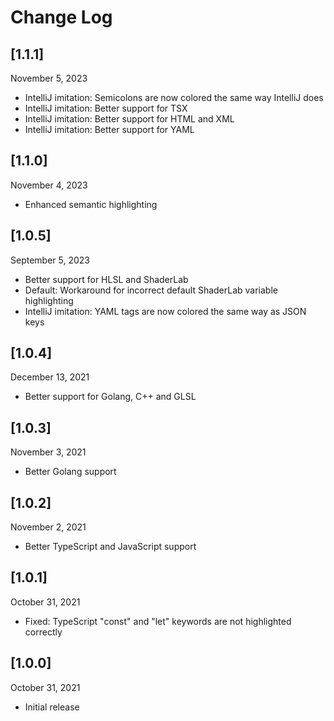 # Change Log

## [1.1.1]

November 5, 2023

- IntelliJ imitation: Semicolons are now colored the same way IntelliJ does
- IntelliJ imitation: Better support for TSX
- IntelliJ imitation: Better support for HTML and XML
- IntelliJ imitation: Better support for YAML

## [1.1.0]

November 4, 2023

- Enhanced semantic highlighting

## [1.0.5]

September 5, 2023

- Better support for HLSL and ShaderLab
- Default: Workaround for incorrect default ShaderLab variable highlighting
- IntelliJ imitation: YAML tags are now colored the same way as JSON keys

## [1.0.4]

December 13, 2021

- Better support for Golang, C++ and GLSL

## [1.0.3]

November 3, 2021

- Better Golang support

## [1.0.2]

November 2, 2021

- Better TypeScript and JavaScript support

## [1.0.1]

October 31, 2021

- Fixed: TypeScript "const" and "let" keywords are not highlighted correctly

## [1.0.0]

October 31, 2021

- Initial release
